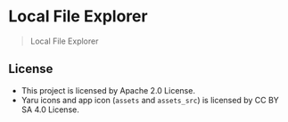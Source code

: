 # Local File Explorer

> Local File Explorer

## License

* This project is licensed by Apache 2.0 License.
* Yaru icons and app icon (`assets` and `assets_src`) is licensed by CC BY SA 4.0 License.
